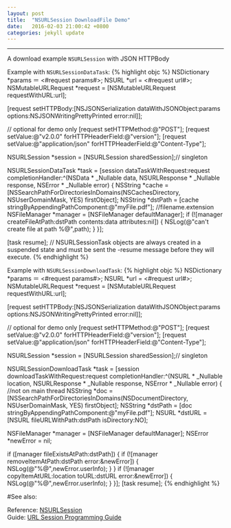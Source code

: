 ```yaml
---
layout: post
title:  "NSURLSession DownloadFile Demo"
date:   2016-02-03 21:00:42 +0800
categories: jekyll update
---
```

---

A download example `NSURLSession` with JSON HTTPBody

Example with `NSURLSessionDataTask`:
{% highlight objc %}
NSDictionary *params ＝ <#request params#>;
NSURL *url = <#request url#>;
NSMutableURLRequest *request = [NSMutableURLRequest requestWithURL:url];

[request setHTTPBody:[NSJSONSerialization dataWithJSONObject:params options:NSJSONWritingPrettyPrinted error:nil]];

// optional for demo only
[request setHTTPMethod:@"POST"];
[request setValue:@"v2.0.0" forHTTPHeaderField:@"version"];
[request setValue:@"application/json" forHTTPHeaderField:@"Content-Type"];

NSURLSession *session = [NSURLSession sharedSession];// singleton

NSURLSessionDataTask *task = [session dataTaskWithRequest:request completionHandler:^(NSData * _Nullable data, NSURLResponse * _Nullable response, NSError * _Nullable error) {
  NSString *cache = [NSSearchPathForDirectoriesInDomains(NSCachesDirectory, NSUserDomainMask, YES) firstObject];
  NSString *dstPath = [cache stringByAppendingPathComponent:@"myFile.pdf"]; //filename.extension
  NSFileManager *manager = [NSFileManager defaultManager];
  if (![manager createFileAtPath:dstPath contents:data attributes:nil]) {
    NSLog(@"can't create file at path %@",path);
  }
}];

[task resume]; // NSURLSessionTask objects are always created in a suspended state and must be sent the -resume message before they will execute.
{% endhighlight %}

Example with `NSURLSessionDownloadTask`:
{% highlight objc %}
NSDictionary *params ＝ <#request params#>;
NSURL *url = <#request url#>;
NSMutableURLRequest *request = [NSMutableURLRequest requestWithURL:url];

[request setHTTPBody:[NSJSONSerialization dataWithJSONObject:params options:NSJSONWritingPrettyPrinted error:nil]];

// optional for demo only
[request setHTTPMethod:@"POST"];
[request setValue:@"v2.0.0" forHTTPHeaderField:@"version"];
[request setValue:@"application/json" forHTTPHeaderField:@"Content-Type"];

NSURLSession *session = [NSURLSession sharedSession];// singleton

NSURLSessionDownloadTask *task = [session downloadTaskWithRequest:request completionHandler:^(NSURL * _Nullable location, NSURLResponse * _Nullable response, NSError * _Nullable error) {
  //not on main thread
  NSString *doc = [NSSearchPathForDirectoriesInDomains(NSDocumentDirectory, NSUserDomainMask, YES) firstObject];
  NSString *dstPath = [doc stringByAppendingPathComponent:@"myFile.pdf"];
  NSURL *dstURL = [NSURL fileURLWithPath:dstPath isDirectory:NO];

  NSFileManager *manager = [NSFileManager defaultManager];
  NSError *newError = nil;

  if ([manager fileExistsAtPath:dstPath]) {
    if (![manager removeItemAtPath:dstPath error:&newError]) {
      NSLog(@"%@",newError.userInfo);
    }
  }
  if (![manager copyItemAtURL:location toURL:dstURL error:&newError]) {
    NSLog(@"%@",newError.userInfo);
  }
}];
[task resume];
{% endhighlight %}

#See also:

Reference: [NSURLSession]  
Guide: [URL Session Programming Guide]  

[URL Session Programming Guide]:  https://developer.apple.com/library/etc/redirect/xcode/ios/1151/documentation/Cocoa/Conceptual/URLLoadingSystem/URLLoadingSystem.html
[NSURLSession]: https://developer.apple.com/library/prerelease/ios/documentation/Foundation/Reference/NSURLSession_class/index.html
